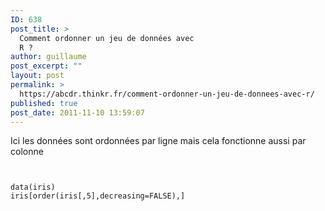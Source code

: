 ```yaml
---
ID: 638
post_title: >
  Comment ordonner un jeu de données avec
  R ?
author: guillaume
post_excerpt: ""
layout: post
permalink: >
  https://abcdr.thinkr.fr/comment-ordonner-un-jeu-de-donnees-avec-r/
published: true
post_date: 2011-11-10 13:59:07
---
```

Ici les données sont ordonnées par ligne mais cela fonctionne aussi par colonne<br /> <pre><code> <br />data(iris)<br />iris[order(iris[,5],decreasing=FALSE),] <br /></code></pre>